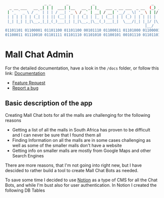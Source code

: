 ```sh
                  _ _       _           _                          _                       
  _ __ ___   __ _| | |  ___| |__   __ _| |_   ___ _ __ ___  _ __  (_) ___   _ __ ___   ___ 
 | '_ ` _ \ / _` | | | / __| '_ \ / _` | __| / __| '__/ _ \| '_ \ | |/ _ \ | '_ ` _ \ / _ \
 | | | | | | (_| | | || (__| | | | (_| | |_ | (__| | | (_) | | | || |  __/_| | | | | |  __/
 |_| |_| |_|\__,_|_|_(_)___|_| |_|\__,_|\__(_)___|_|  \___/|_| |_|/ |\___(_)_| |_| |_|\___|
                                                                |__/                       
01101101 01100001 01101100 01101100 00101110 01100011 01101000 01100001 01110100 00101110 
01100011 01110010 01101111 01101110 01101010 01100101 00101110 01101101 01100101 
```
# Mall Chat Admin

For the detailed documentation, have a look in the `/docs` folder, or follow this link: [Documentation](./docs/README.md)

- [Feature Request](./newFeature.md)
- [Report a bug](./bugReport.md)

## Basic description of the app

Creating Mall Chat bots for all the malls are challenging for the following reasons

- Getting a list of all the malls in South Africa has proven to be difficult and I can never be sure that I found them all
- Finding Information on all the malls are in some cases challenging as well as some of the smaller malls don't have a website
- Getting info on smaller malls are mostly from Google Maps and other Search Engines

There are more reasons, that I'm not going into right new, but I have descided to rather build a tool to create Mall Chat Bots as needed.

To save some time I decided to use [Notion](https://notion.so) as a type of CMS for all the Chat Bots, and while I'm bust also for user authentication.
In Notion I created the following DB Tables
